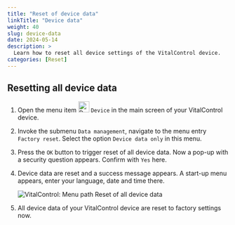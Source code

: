 ```yaml
---
title: "Reset of device data"
linkTitle: "Device data"
weight: 40
slug: device-data
date: 2024-05-14
description: >
  Learn how to reset all device settings of the VitalControl device.
categories: [Reset]
---
```

## Resetting all device data

1. Open the menu item <img src="/icons/device.svg" width="25" align="bottom" alt="Device" /> `Device` in the main screen of your VitalControl device.

1. Invoke the submenu `Data management`, navigate to the menu entry `Factory reset`. Select the option `Device data only` in this menu.

1. Press the `OK` button to trigger reset of all device data. Now a pop-up with a security question appears. Confirm with `Yes` here.

1. Device data are reset and a success message appears. A start-up menu appears, enter your language, date and time there.

   ![VitalControl: Menu path Reset of all device data](../images/resetdevicedata.png "Reset of device data")

1. All device data of your VitalControl device are reset to factory settings now.
